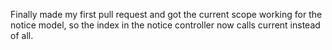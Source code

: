 Finally made my first pull request and got the current scope working for the notice model, so the index in the notice controller now calls current instead of all.
